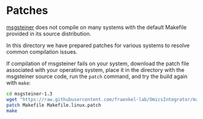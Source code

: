 # Patches

[msgsteiner](http://areeweb.polito.it/ricerca/cmp/code/bpsteiner) does not compile on many 
systems with the default Makefile provided in its source distribution.

In this directory we have prepared patches for various systems to resolve common compilation issues.

If compilation of msgsteiner fails on your system, download the patch file associated with 
your operating system, place it in the directory with the msgsteiner source code, run the `patch` command,
and try the build again with `make`:

```bash
cd msgsteiner-1.3
wget "https://raw.githubusercontent.com/fraenkel-lab/OmicsIntegrator/master/patches/Makefile.linux.patch"
patch Makefile Makefile.linux.patch
make
```

